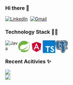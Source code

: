 ### Hi there 👋

<!--
**nikolaslacerda/nikolaslacerda** is a ✨ _special_ ✨ repository because its `README.md` (this file) appears on your GitHub profile.

Here are some ideas to get you started:

- 🔭 I’m currently working on ...
- 🌱 I’m currently learning ...
- 👯 I’m looking to collaborate on ...
- 🤔 I’m looking for help with ...
- 💬 Ask me about ...
- 📫 How to reach me: ...
- 😄 Pronouns: ...
- ⚡ Fun fact: ...
-->

<a href="https://www.linkedin.com/in/nikolaslacerda/"><img src="https://img.shields.io/badge/linkedin-%230077B5.svg?&style=for-the-badge&logo=linkedin&logoColor=white" alt="LinkedIn" /></a>&nbsp;
<a href="mailto:nikolaslacerda55@gmail.com?subject=Ola%20Nikolas"><img src="https://img.shields.io/badge/gmail-%23D14836.svg?&style=for-the-badge&logo=gmail&logoColor=white" alt="Gmail"/></a>&nbsp;


### Technology Stack 👩‍💻

<img align="left" alt="Java" width="40px" src="https://cdn.iconscout.com/icon/free/png-256/java-59-1174952.png" />
<img align="left" alt="Spring Boot" width="40px" src="https://raw.githubusercontent.com/github/explore/80688e429a7d4ef2fca1e82350fe8e3517d3494d/topics/spring-boot/spring-boot.png" />
<img align="left" alt="Angular" width="40px" src="https://raw.githubusercontent.com/github/explore/80688e429a7d4ef2fca1e82350fe8e3517d3494d/topics/angular/angular.png" />
<img align="left" alt="Typescript" width="40px" src="https://raw.githubusercontent.com/github/explore/80688e429a7d4ef2fca1e82350fe8e3517d3494d/topics/typescript/typescript.png" />
<img align="left" alt="Postgresql" width="40px" src="https://raw.githubusercontent.com/github/explore/80688e429a7d4ef2fca1e82350fe8e3517d3494d/topics/postgresql/postgresql.png" />


<br />
<br />

### Recent Acitivies ✨
<center>
  <tr>
      <td><img width="400px" align="left" src="https://github-readme-stats.vercel.app/api/top-langs/?username=nikolaslacerda&hide=html&layout=compact" /></td>
      <td><img width="400px" align="left" src="https://github-readme-stats.vercel.app/api?username=nikolaslacerda&show_icons=true" /></td>
  </tr>  
</center>
